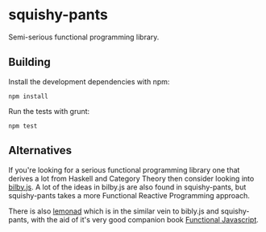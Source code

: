 squishy-pants
=============

Semi-serious functional programming library.

## Building

Install the development dependencies with npm:

    npm install

Run the tests with grunt:

    npm test

## Alternatives

If you're looking for a serious functional programming library one that derives a lot from Haskell 
and Category Theory then consider looking into [bilby.js](https://github.com/puffnfresh/bilby.js). 
A lot of the ideas in bilby.js are also found in squishy-pants, but squishy-pants takes a more 
Functional Reactive Programming approach.

There is also [lemonad](https://github.com/fogus/lemonad) which is in the similar vein to bibly.js
and squishy-pants, with the aid of it's very good companion book [Functional Javascript](http://shop.oreilly.com/product/0636920028857.do).

